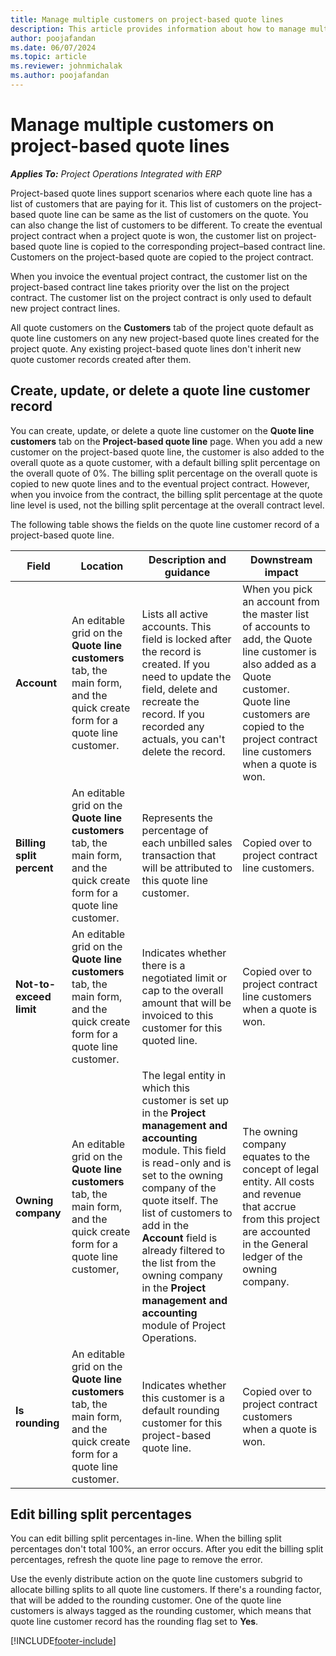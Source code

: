 ```yaml
---
title: Manage multiple customers on project-based quote lines
description: This article provides information about how to manage multiple customers on project-based quote lines.
author: poojafandan
ms.date: 06/07/2024
ms.topic: article
ms.reviewer: johnmichalak
ms.author: poojafandan
---
```


# Manage multiple customers on project-based quote lines

_**Applies To:** Project Operations Integrated with ERP_

Project-based quote lines support scenarios where each quote line has a list of customers that are paying for it. This list of customers on the project-based quote line can be same as the list of customers on the quote. You can also change the list of customers to be different. To create the eventual project contract when a project quote is won, the customer list on project-based quote line is copied to the corresponding project–based contract line. Customers on the project-based quote are copied to the project contract.

When you invoice the eventual project contract, the customer list on the project-based contract line takes priority over the list on the project contract. The customer list on the project contract is only used to default new project contract lines.

All quote customers on the **Customers** tab of the project quote default as quote line customers on any new project-based quote lines created for the project quote. Any existing project-based quote lines don't inherit new quote customer records created after them.

## Create, update, or delete a quote line customer record

You can create, update, or delete a quote line customer on the **Quote line customers** tab on the **Project-based quote line** page. When you add a new customer on the project-based quote line, the customer is also added to the overall quote as a quote customer, with a default billing split percentage on the overall quote of 0%. The billing split percentage on the overall quote is copied to new quote lines and to the eventual project contract. However, when you invoice from the contract, the billing split percentage at the quote line level is used, not the billing split percentage at the overall contract level. 

The following table shows the fields on the quote line customer record of a project-based quote line.

| Field | Location | Description and guidance | Downstream impact |
| --- | --- | --- | --- |
| **Account** | An editable grid on the **Quote line customers** tab, the main form, and the quick create form for a quote line customer. | Lists all active accounts. This field is locked after the record is created. If you need to update the field, delete and recreate the record. If you recorded any actuals, you can't delete the record. | When you pick an account from the master list of accounts to add, the Quote line customer is also added as a Quote customer. Quote line customers are copied to the project contract line customers when a quote is won. |
| **Billing split percent** | An editable grid on the **Quote line customers** tab, the main form, and the quick create form for a quote line customer. | Represents the percentage of each unbilled sales transaction that will be attributed to this quote line customer. | Copied over to project contract line customers. |
| **Not-to-exceed limit** | An editable grid on the **Quote line customers** tab, the main form, and the quick create form for a quote line customer. | Indicates whether there is a negotiated limit or cap to the overall amount that will be invoiced to this customer for this quoted line. | Copied over to project contract line customers when a quote is won. |
| **Owning company** | An editable grid on the **Quote line customers** tab, the main form, and the quick create form for a quote line customer, | The legal entity in which this customer is set up in the **Project management and accounting** module. This field is read-only and is set to the owning company of the quote itself. The list of customers to add in the **Account** field is already filtered to the list from the owning company in the **Project management and accounting** module of Project Operations. | The owning company equates to the concept of legal entity. All costs and revenue that accrue from this project are accounted in the General ledger of the owning company. |
| **Is rounding** | An editable grid on the **Quote line customers** tab, the main form, and the quick create form for a quote line customer. | Indicates whether this customer is a default rounding customer for this project-based quote line. | Copied over to project contract customers when a quote is won. |

## Edit billing split percentages

You can edit billing split percentages in-line. When the billing split percentages don't total 100%, an error occurs. After you edit the billing split percentages, refresh the quote line page to remove the error.

Use the evenly distribute action on the quote line customers subgrid to allocate billing splits to all quote line customers. If there's a rounding factor, that will be added to the rounding customer. One of the quote line customers is always tagged as the rounding customer, which means that quote line customer record has the rounding flag set to **Yes**. 


[!INCLUDE[footer-include](../includes/footer-banner.md)]
